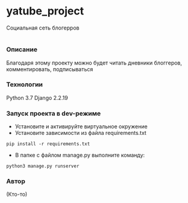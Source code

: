 # yatube_project
Социальная сеть блогерров

# 
### Описание
Благодаря этому проекту можно будет читать дневники блоггеров, комментировать, подписываться
### Технологии
Python 3.7
Django 2.2.19
### Запуск проекта в dev-режиме
- Установите и активируйте виртуальное окружение
- Установите зависимости из файла requirements.txt
```
pip install -r requirements.txt
``` 
- В папке с файлом manage.py выполните команду:
```
python3 manage.py runserver
```
### Автор
(Кто-то)
